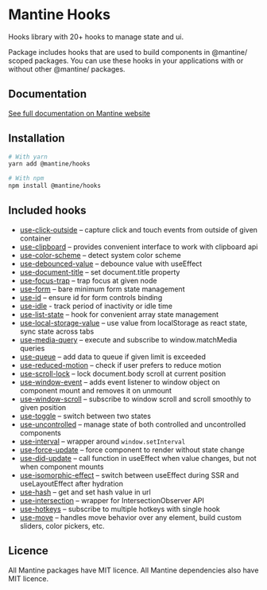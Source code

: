 # Mantine Hooks

Hooks library with 20+ hooks to manage state and ui.

Package includes hooks that are used to build components in @mantine/ scoped packages.
You can use these hooks in your applications with or without other @mantine/ packages.

## Documentation

[See full documentation on Mantine website](https://mantine.dev/hooks/getting-started/)

## Installation

```sh
# With yarn
yarn add @mantine/hooks

# With npm
npm install @mantine/hooks
```

## Included hooks

- [use-click-outside](https://mantine.dev/hooks/use-click-outside/) – capture click and touch events from outside of given container
- [use-clipboard](https://mantine.dev/hooks/use-clipboard/) – provides convenient interface to work with clipboard api
- [use-color-scheme](https://mantine.dev/hooks/use-color-scheme/) – detect system color scheme
- [use-debounced-value](https://mantine.dev/hooks/use-debounced-value/) – debounce value with useEffect
- [use-document-title](https://mantine.dev/hooks/use-document-title/) – set document.title property
- [use-focus-trap](https://mantine.dev/hooks/use-focus-trap/) – trap focus at given node
- [use-form](https://mantine.dev/hooks/use-form/) – bare minimum form state management
- [use-id](https://mantine.dev/hooks/use-id/) – ensure id for form controls binding
- [use-idle](https://mantine.dev/hooks/use-idle/) - track period of inactivity or idle time
- [use-list-state](https://mantine.dev/hooks/use-list-state/) – hook for convenient array state management
- [use-local-storage-value](https://mantine.dev/hooks/use-local-storage-value/) – use value from localStorage as react state, sync state across tabs
- [use-media-query](https://mantine.dev/hooks/use-media-query/) – execute and subscribe to window.matchMedia queries
- [use-queue](https://mantine.dev/hooks/use-queue/) – add data to queue if given limit is exceeded
- [use-reduced-motion](https://mantine.dev/hooks/use-reduced-motion/) – check if user prefers to reduce motion
- [use-scroll-lock](https://mantine.dev/hooks/use-scroll-lock/) – lock document.body scroll at current position
- [use-window-event](https://mantine.dev/hooks/use-window-event/) – adds event listener to window object on component mount and removes it on unmount
- [use-window-scroll](https://mantine.dev/hooks/use-window-scroll/) – subscribe to window scroll and scroll smoothly to given position
- [use-toggle](https://mantine.dev/hooks/use-toggle/) – switch between two states
- [use-uncontrolled](https://mantine.dev/hooks/use-uncontrolled/) – manage state of both controlled and uncontrolled components
- [use-interval](https://mantine.dev/hooks/use-interval/) – wrapper around `window.setInterval`
- [use-force-update](https://mantine.dev/hooks/use-force-update/) – force component to render without state change
- [use-did-update](https://mantine.dev/hooks/use-did-update/) – call function in useEffect when value changes, but not when component mounts
- [use-isomorphic-effect](https://mantine.dev/hooks/use-isomorphic-effect/) – switch between useEffect during SSR and useLayoutEffect after hydration
- [use-hash](https://mantine.dev/hooks/use-hash/) – get and set hash value in url
- [use-intersection](https://mantine.dev/hooks/use-intersection/) – wrapper for IntersectionObserver API
- [use-hotkeys](https://mantine.dev/hooks/use-hotkeys/) – subscribe to multiple hotkeys with single hook
- [use-move](https://mantine.dev/hooks/use-move/) – handles move behavior over any element, build custom sliders, color pickers, etc.

## Licence

All Mantine packages have MIT licence. All Mantine dependencies also have MIT licence.
